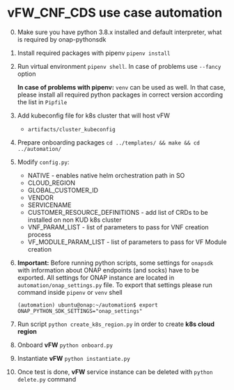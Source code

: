 # vFW_CNF_CDS use case automation

0. Make sure you have python 3.8.x installed and default interpreter, what is required by onap-pythonsdk
1. Install required packages with pipenv `pipenv install`
2. Run virtual environment `pipenv shell`. In case of problems use `--fancy` option
   
   **In case of problems with pipenv:** `venv` can be used as well. In that case, please install all required python packages in correct version according the list in `Pipfile`
3. Add kubeconfig file for k8s cluster that will host vFW
   - `artifacts/cluster_kubeconfig`
4. Prepare onboarding packages `cd ../templates/ && make && cd ../automation/`
5. Modify `config.py`:
   - NATIVE - enables native helm orchestration path in SO
   - CLOUD_REGION
   - GLOBAL_CUSTOMER_ID
   - VENDOR
   - SERVICENAME
   - CUSTOMER_RESOURCE_DEFINITIONS - add list of CRDs to be installed on non KUD k8s cluster
   - VNF_PARAM_LIST - list of parameters to pass for VNF creation process
   - VF_MODULE_PARAM_LIST - list of parameters to pass for VF Module creation
6. __Important:__ Before running python scripts, some settings for `onapsdk` with information about ONAP endpoints (and socks) have to be exported. 
   All settings for ONAP instance are located in `automation/onap_settings.py` file. To export that settings please run command inside `pipenv` or `venv` shell
   ```shell
   (automation) ubuntu@onap:~/automation$ export ONAP_PYTHON_SDK_SETTINGS="onap_settings"
   ```
7. Run script `python create_k8s_region.py` in order to create **k8s cloud region**
8. Onboard **vFW** `python onboard.py`
9. Instantiate **vFW** `python instantiate.py`
10. Once test is done, **vFW** service instance can be deleted with `python delete.py` command

